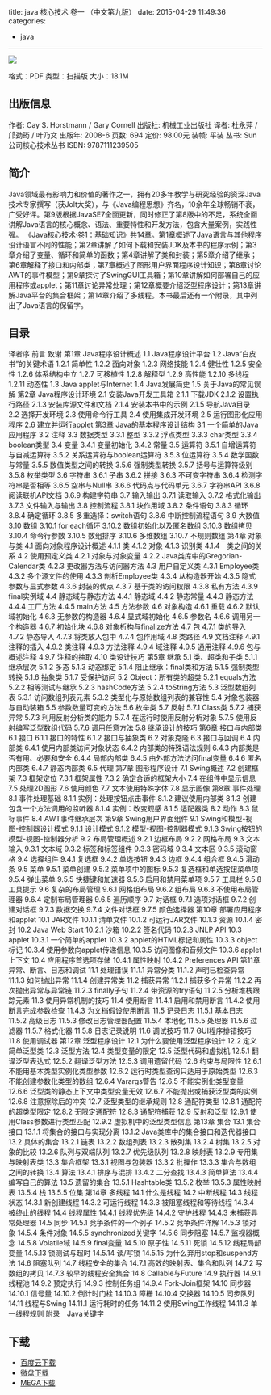 title: java 核心技术 卷一 （中文第九版）
date: 2015-04-29 11:49:36
categories:
  - java
---

![](http://img3.douban.com/lpic/s27123141.jpg)

格式：PDF
类型：扫描版
大小：18.1M

<!--more-->

## 出版信息 ##

作者: Cay S. Horstmann / Gary Cornell 
出版社: 机械工业出版社
译者: 杜永萍 / 邝劲筠 / 叶乃文 
出版年: 2008-6
页数: 694
定价: 98.00元
装帧: 平装
丛书: Sun公司核心技术丛书
ISBN: 9787111239505

## 简介 ##

Java领域最有影响力和价值的著作之一，拥有20多年教学与研究经验的资深Java技术专家撰写（获Jolt大奖），与《Java编程思想》齐名，10余年全球畅销不衰，广受好评。第9版根据JavaSE7全面更新，同时修正了第8版中的不足，系统全面讲解Java语言的核心概念、语法、重要特性和开发方法，包含大量案例，实践性强。
《Java核心技术·卷1：基础知识》共14章。第1章概述了Java语言与其他程序设计语言不同的性能；第2章讲解了如何下载和安装JDK及本书的程序示例；第3章介绍了变量、循环和简单的函数；第4章讲解了类和封装；第5章介绍了继承；第6章解释了接口和内部类；第7章概述了图形用户界面程序设计知识；第8章讨论AWT的事件模型；第9章探讨了SwingGUI工具箱；第10章讲解如何部署自己的应用程序或applet；第11章讨论异常处理；第12章概要介绍泛型程序设计；第13章讲解Java平台的集合框架；第14章介绍了多线程。本书最后还有一个附录，其中列出了Java语言的保留字。

## 目录 ##

译者序
前言
致谢
第1章 Java程序设计概述
1.1 Java程序设计平台
1.2 Java“白皮书”的关键术语
1.2.1 简单性
1.2.2 面向对象
1.2.3 网络技能
1.2.4 健壮性
1.2.5 安全性
1.2.6 体系结构中立
1.2.7 可移植性
1.2.8 解释型
1.2.9 高性能
1.2.10 多线程
1.2.11 动态性
1.3 Java applet与Internet
1.4 Java发展简史
1.5 关于Java的常见误解
第2章 Java程序设计环境
2.1 安装Java开发工具箱
2.1.1 下载JDK
2.1.2 设置执行路径
2.1.3 安装库源文件和文档
2.1.4 安装本书中的示例
2.1.5 导航Java目录
2.2 选择开发环境
2.3 使用命令行工具
2.4 使用集成开发环境
2.5 运行图形化应用程序
2.6 建立并运行applet
第3章 Java的基本程序设计结构
3.1 一个简单的Java应用程序
3.2 注释
3.3 数据类型
3.3.1 整型
3.3.2 浮点类型
3.3.3 char类型
3.3.4 boolean类型
3.4 变量
3.4.1 变量初始化
3.4.2 常量
3.5 运算符
3.5.1 自增运算符与自减运算符
3.5.2 关系运算符与boolean运算符
3.5.3 位运算符
3.5.4 数学函数与常量
3.5.5 数值类型之间的转换
3.5.6 强制类型转换
3.5.7 括号与运算符级别
3.5.8 枚举类型
3.6 字符串
3.6.1 子串
3.6.2 拼接
3.6.3 不可变字符串
3.6.4 检测字符串是否相等
3.6.5 空串与Null串
3.6.6 代码点与代码单元
3.6.7 字符串API
3.6.8 阅读联机API文档
3.6.9 构建字符串
3.7 输入输出
3.7.1 读取输入
3.7.2 格式化输出
3.7.3 文件输入与输出
3.8 控制流程
3.8.1 块作用域
3.8.2 条件语句
3.8.3 循环
3.8.4 确定循环
3.8.5 多重选择：switch语句
3.8.6 中断控制流程语句
3.9 大数值
3.10 数组
3.10.1 for each循环
3.10.2 数组初始化以及匿名数组
3.10.3 数组拷贝
3.10.4 命令行参数
3.10.5 数组排序
3.10.6 多维数组
3.10.7 不规则数组
第4章 对象与类
4.1 面向对象程序设计概述
4.1.1 类
4.1.2 对象
4.1.3 识别类
4.1.4　类之间的关系
4.2 使用预定义类
4.2.1 对象与对象变量
4.2.2 Java类库中的Gregorian-Calendar类
4.2.3 更改器方法与访问器方法
4.3 用户自定义类
4.3.1 Employee类
4.3.2 多个源文件的使用
4.3.3 剖析Employee类
4.3.4 从构造器开始
4.3.5 隐式参数与显式参数
4.3.6 封装的优点
4.3.7 基于类的访问权限
4.3.8 私有方法
4.3.9 final实例域
4.4 静态域与静态方法
4.4.1 静态域
4.4.2 静态常量
4.4.3 静态方法
4.4.4 工厂方法
4.4.5 main方法
4.5 方法参数
4.6 对象构造
4.6.1 重载
4.6.2 默认域初始化
4.6.3 无参数的构造器
4.6.4 显式域初始化
4.6.5 参数名
4.6.6 调用另一个构造器
4.6.7 初始化块
4.6.8 对象析构与finalize方法
4.7 包
4.7.1 类的导入
4.7.2 静态导入
4.7.3 将类放入包中
4.7.4 包作用域
4.8 类路径
4.9 文档注释
4.9.1 注释的插入
4.9.2 类注释
4.9.3 方法注释
4.9.4 域注释
4.9.5 通用注释
4.9.6 包与概述注释
4.9.7 注释的抽取
4.10 类设计技巧
第5章 继承
5.1 类、超类和子类
5.1.1 继承层次
5.1.2 多态
5.1.3 动态绑定
5.1.4 阻止继承：final类和方法
5.1.5 强制类型转换
5.1.6 抽象类
5.1.7 受保护访问
5.2 Object：所有类的超类
5.2.1 equals方法
5.2.2 相等测试与继承
5.2.3 hashCode方法
5.2.4 toString方法
5.3 泛型数组列表
5.3.1 访问数组列表元素
5.3.2 类型化与原始数组列表的兼容性
5.4 对象包装器与自动装箱
5.5 参数数量可变的方法
5.6 枚举类
5.7 反射
5.7.1 Class类
5.7.2 捕获异常
5.7.3 利用反射分析类的能力
5.7.4 在运行时使用反射分析对象
5.7.5 使用反射编写泛型数组代码
5.7.6 调用任意方法
5.8 继承设计的技巧
第6章 接口与内部类
6.1 接口
6.1.1 接口的特性
6.1.2 接口与抽象类
6.2 对象克隆
6.3 接口与回调
6.4 内部类
6.4.1 使用内部类访问对象状态
6.4.2 内部类的特殊语法规则
6.4.3 内部类是否有用、必要和安全
6.4.4 局部内部类
6.4.5 由外部方法访问final变量
6.4.6 匿名内部类
6.4.7 静态内部类
6.5 代理
第7章 图形程序设计
7.1 Swing概述
7.2 创建框架
7.3 框架定位
7.3.1 框架属性
7.3.2 确定合适的框架大小
7.4 在组件中显示信息
7.5 处理2D图形
7.6 使用颜色
7.7 文本使用特殊字体
7.8 显示图像
第8章 事件处理
8.1 事件处理基础
8.1.1 实例：处理按钮点击事件
8.1.2 建议使用内部类
8.1.3 创建包含一个方法调用的监听器
8.1.4 实例：改变观感
8.1.5 适配器类
8.2 动作
8.3 鼠标事件
8.4 AWT事件继承层次
第9章 Swing用户界面组件
9.1 Swing和模型-视图-控制器设计模式
9.1.1 设计模式
9.1.2 模型-视图-控制器模式
9.1.3 Swing按钮的模型-视图-控制器分析
9.2 布局管理概述
9.2.1 边框布局
9.2.2 网格布局
9.3 文本输入
9.3.1 文本域
9.3.2 标签和标签组件
9.3.3 密码域
9.3.4 文本区
9.3.5 滚动窗格
9.4 选择组件
9.4.1 复选框
9.4.2 单选按钮
9.4.3 边框
9.4.4 组合框
9.4.5 滑动条
9.5 菜单
9.5.1 菜单创建
9.5.2 菜单项中的图标
9.5.3 复选框和单选按钮菜单项
9.5.4 弹出菜单
9.5.5 快捷键和加速器
9.5.6 启用和禁用菜单项
9.5.7 工具栏
9.5.8 工具提示
9.6 复杂的布局管理
9.6.1 网格组布局
9.6.2 组布局
9.6.3 不使用布局管理器
9.6.4 定制布局管理器
9.6.5 遍历顺序
9.7 对话框
9.7.1 选项对话框
9.7.2 创建对话框
9.7.3 数据交换
9.7.4 文件对话框
9.7.5 颜色选择器
第10章 部署应用程序和applet
10.1 JAR文件
10.1.1 清单文件
10.1.2 可运行JAR文件
10.1.3 资源
10.1.4 密封
10.2 Java Web Start
10.2.1 沙箱
10.2.2 签名代码
10.2.3 JNLP API
10.3 applet
10.3.1 一个简单的applet
10.3.2 applet的HTML标记和属性
10.3.3 object标记
10.3.4 使用参数向applet传递信息
10.3.5 访问图像和音频文件
10.3.6 applet上下文
10.4 应用程序首选项存储
10.4.1 属性映射
10.4.2 Preferences API
第11章 异常、断言、日志和调试
11.1 处理错误
11.1.1 异常分类
11.1.2 声明已检查异常
11.1.3 如何抛出异常
11.1.4 创建异常类
11.2 捕获异常
11.2.1 捕获多个异常
11.2.2 再次抛出异常与异常链
11.2.3 finally子句
11.2.4 带资源的try语句
11.2.5 分析堆栈跟踪元素
11.3 使用异常机制的技巧
11.4 使用断言
11.4.1 启用和禁用断言
11.4.2 使用断言完成参数检查
11.4.3 为文档假设使用断言
11.5 记录日志
11.5.1 基本日志
11.5.2 高级日志
11.5.3 修改日志管理器配置
11.5.4 本地化
11.5.5 处理器
11.5.6 过滤器
11.5.7 格式化器
11.5.8 日志记录说明
11.6 调试技巧
11.7 GUI程序排错技巧
11.8 使用调试器
第12章 泛型程序设计
12.1 为什么要使用泛型程序设计
12.2 定义简单泛型类
12.3 泛型方法
12.4 类型变量的限定
12.5 泛型代码和虚拟机
12.5.1 翻译泛型表达式
12.5.2 翻译泛型方法
12.5.3 调用遗留代码
12.6 约束与局限性
12.6.1 不能用基本类型实例化类型参数
12.6.2 运行时类型查询只适用于原始类型
12.6.3 不能创建参数化类型的数组
12.6.4 Varargs警告
12.6.5 不能实例化类型变量
12.6.6 泛型类的静态上下文中类型变量无效
12.6.7 不能抛出或捕获泛型类的实例
12.6.8 注意擦除后的冲突
12.7 泛型类型的继承规则
12.8 通配符类型
12.8.1 通配符的超类型限定
12.8.2 无限定通配符
12.8.3 通配符捕获
12.9 反射和泛型
12.9.1 使用Class参数进行类型匹配
12.9.2 虚拟机中的泛型类型信息
第13章 集合
13.1 集合接口
13.1.1 将集合的接口与实现分离
13.1.2 Java类库中的集合接口和迭代器接口
13.2 具体的集合
13.2.1 链表
13.2.2 数组列表
13.2.3 散列集
13.2.4 树集
13.2.5 对象的比较
13.2.6 队列与双端队列
13.2.7 优先级队列
13.2.8 映射表
13.2.9 专用集与映射表类
13.3 集合框架
13.3.1 视图与包装器
13.3.2 批操作
13.3.3 集合与数组之间的转换
13.4 算法
13.4.1 排序与混排
13.4.2 二分查找
13.4.3 简单算法
13.4.4 编写自己的算法
13.5 遗留的集合
13.5.1 Hashtable类
13.5.2 枚举
13.5.3 属性映射表
13.5.4 栈
13.5.5 位集
第14章 多线程
14.1 什么是线程
14.2 中断线程
14.3 线程状态
14.3.1 新创建线程
14.3.2 可运行线程
14.3.3 被阻塞线程和等待线程
14.3.4 被终止的线程
14.4 线程属性
14.4.1 线程优先级
14.4.2 守护线程
14.4.3 未捕获异常处理器
14.5 同步
14.5.1 竞争条件的一个例子
14.5.2 竞争条件详解
14.5.3 锁对象
14.5.4 条件对象
14.5.5 synchronized关键字
14.5.6 同步阻塞
14.5.7 监视器概念
14.5.8 Volatile域
14.5.9 final变量
14.5.10 原子性
14.5.11 死锁
14.5.12 线程局部变量
14.5.13 锁测试与超时
14.5.14 读/写锁
14.5.15 为什么弃用stop和suspend方法
14.6 阻塞队列
14.7 线程安全的集合
14.7.1 高效的映射表、集合和队列
14.7.2 写数组的拷贝
14.7.3 较早的线程安全集合
14.8 Callable与Future
14.9 执行器
14.9.1 线程池
14.9.2 预定执行
14.9.3 控制任务组
14.9.4 Fork-Join框架
14.10 同步器
14.10.1 信号量
14.10.2 倒计时门栓
14.10.3 障栅
14.10.4 交换器
14.10.5 同步队列
14.11 线程与Swing
14.11.1 运行耗时的任务
14.11.2 使用Swing工作线程
14.11.3 单一线程规则
附录　Java关键字

## 下载 ##

+ [百度云下载](http://pan.baidu.com/s/1mgAANR6)
+ [微盘下载](http://vdisk.weibo.com/s/aADaW4YROUUEF)
+ [MEGA下载](https://mega.co.nz/#!7UM0ESTS!6C429Jwdl_lJdpBEwhBp--_3JxD1-mbMcqREFqvsji8)

<!-- 8e
* [百度云下载](http://pan.baidu.com/s/1o61caUm)
* [微盘下载](http://vdisk.weibo.com/s/aADaW4YRPbmfJ)
* [MEGA下载](https://mega.co.nz/#!XBFjTRgQ!3wZDUqz7nFANHJlrQXC5fW0rVhvXu_j7mGLYAW0gHD8)
-->